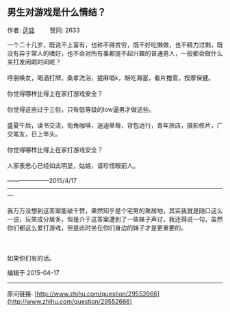 ## 男生对游戏是什么情结？

作者: [荙铭](http://www.zhihu.com/people/kane-51)&nbsp;&nbsp;&nbsp;&nbsp;&nbsp;&nbsp;&nbsp;&nbsp; 赞同: 2633


一个二十几岁，既说不上富有，也称不得贫穷，既不好吃懒做，也不精力过剩，既没有异于常人的嗜好，也不会对所有事都提不起兴趣的普通男人，一般都会做什么来打发闲暇时间呢？<br><br>呼朋唤友，喝酒打牌，桑拿洗浴，搓麻唱k，胡吃海塞，看片撸管，按摩保健。<br><br>你觉得哪样比得上在家打游戏安全？<br><br>你觉得这些过于三俗，只有低等级的low逼男才做这些。<br><br>盛夏午后，读书交流，街角咖啡，迷迪草莓，背包远行，青年旅店，摄影修片，广交笔友，日上竿头。<br><br>你觉得哪样比得上在家打游戏安全？<br><br>人家表忠心已经如此明显，姑娘，请珍惜眼前人。<br><br>———————2015/4/17—————————————————————————————————————<br><br>我万万没想到这答案能破千赞，果然知乎是个宅男的聚居地，其实我就是随口这么一说，玩笑成分居多，但是介于这答案遭到了一些妹子声讨，我还得说一句，虽然你们都这么爱打游戏，但是此时坐在你们身边的妹子才是更重要的。<br><br><br><br>如果你们有的话。



编辑于 2015-04-17



---
原问链接: [http://www.zhihu.com/question/29552666](http://www.zhihu.com/question/29552666)